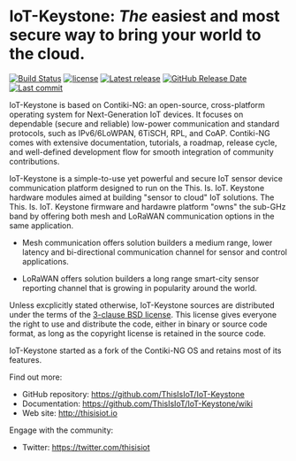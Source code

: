 # IoT-Keystone: _The_ easiest and most secure way to bring your world to the cloud.

[![Build Status](https://travis-ci.org/contiki-ng/contiki-ng.svg?branch=master)](https://travis-ci.org/thisisiot/iot-keystone/branches)
[![license](https://img.shields.io/badge/license-3--clause%20bsd-brightgreen.svg)](https://github.com/thisisiot/iot-keystone/blob/master/LICENSE.md)
[![Latest release](https://img.shields.io/github/release/contiki-ng/contiki-ng.svg)](https://github.com/thisisiot/iot-keystone/releases/latest)
[![GitHub Release Date](https://img.shields.io/github/release-date/contiki-ng/contiki-ng.svg)](https://github.com/thisisiot/iot-keystone/releases/latest)
[![Last commit](https://img.shields.io/github/last-commit/contiki-ng/contiki-ng.svg)](https://github.com/thisisiot/iot-keystone/commit/HEAD)

IoT-Keystone is based on Contiki-NG: an open-source, cross-platform operating system for Next-Generation IoT devices. It focuses on dependable (secure and reliable) low-power communication and standard protocols, such as IPv6/6LoWPAN, 6TiSCH, RPL, and CoAP. Contiki-NG comes with extensive documentation, tutorials, a roadmap, release cycle, and well-defined development flow for smooth integration of community contributions.

IoT-Keystone is a simple-to-use yet powerful and secure IoT sensor device communication platform designed to run on the This. Is. IoT. Keystone hardware modules aimed at building "sensor to cloud" IoT solutions.  The This. Is. IoT. Keystone firmware and hardawre platform "owns" the sub-GHz band by offering both mesh and LoRaWAN communication options in the same application.

* Mesh communication offers solution builders a medium range, lower latency and bi-directional communication channel for sensor and control applications.

* LoRaWAN offers solution builders a long range smart-city sensor reporting channel that is growing in popularity around the world.

Unless excplicitly stated otherwise, IoT-Keystone sources are distributed under
the terms of the [3-clause BSD license](LICENSE.md). This license gives
everyone the right to use and distribute the code, either in binary or
source code format, as long as the copyright license is retained in
the source code.

IoT-Keystone started as a fork of the Contiki-NG OS and retains most of its features.

Find out more:

* GitHub repository: https://github.com/ThisIsIoT/IoT-Keystone
* Documentation: https://github.com/ThisIsIoT/IoT-Keystone/wiki
* Web site: http://thisisiot.io

Engage with the community:

* Twitter: https://twitter.com/thisisiot

